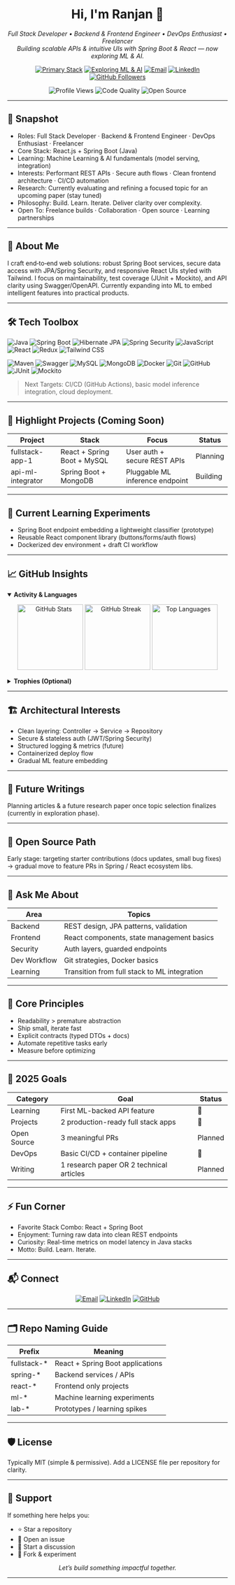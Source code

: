 <!-- Profile README for: Ranjan-Prasad-rp -->
<!-- Lean (no GIFs / photo). Adjust content as projects & achievements grow. -->

<h1 align="center">Hi, I'm Ranjan 👋</h1>

<p align="center">
  <em>Full Stack Developer • Backend & Frontend Engineer • DevOps Enthusiast • Freelancer<br/>
  Building scalable APIs & intuitive UIs with Spring Boot & React — now exploring ML & AI.</em>
</p>

<p align="center">
  <!-- Tech Focus Badges -->
  <a href="#"><img src="https://img.shields.io/badge/Stack-React%20%2B%20Spring%20Boot-0A66C2?style=for-the-badge" alt="Primary Stack"/></a>
  <a href="#"><img src="https://img.shields.io/badge/Exploring-ML%20%26%20AI-FF8800?style=for-the-badge" alt="Exploring ML & AI"/></a>
  <a href="mailto:rp109210@gmail.com"><img src="https://img.shields.io/badge/Contact-Email-EA4335?style=for-the-badge" alt="Email"/></a>
  <a href="https://www.linkedin.com/in/ranjan-prasad-a24062230/"><img src="https://img.shields.io/badge/LinkedIn-Connect-0A66C2?style=for-the-badge" alt="LinkedIn"/></a>
  <a href="https://github.com/Ranjan-Prasad-rp?tab=followers"><img src="https://img.shields.io/github/followers/Ranjan-Prasad-rp?style=for-the-badge&logo=github" alt="GitHub Followers"/></a>
</p>

<p align="center">
  <img src="https://komarev.com/ghpvc/?username=Ranjan-Prasad-rp&style=flat-square&color=blue" alt="Profile Views"/>
  <img src="https://img.shields.io/badge/Code%20Quality-Clean%20%26%20Readable-success?style=flat-square" alt="Code Quality"/>
  <img src="https://img.shields.io/badge/Open%20Source-Learning%20%26%20Contributing-orange?style=flat-square" alt="Open Source"/>
</p>

---

## 🚀 Snapshot
- Roles: Full Stack Developer · Backend & Frontend Engineer · DevOps Enthusiast · Freelancer  
- Core Stack: React.js + Spring Boot (Java)  
- Learning: Machine Learning & AI fundamentals (model serving, integration)  
- Interests: Performant REST APIs · Secure auth flows · Clean frontend architecture · CI/CD automation  
- Research: Currently evaluating and refining a focused topic for an upcoming paper (stay tuned)  
- Philosophy: Build. Learn. Iterate. Deliver clarity over complexity.  
- Open To: Freelance builds · Collaboration · Open source · Learning partnerships  

---

## 🧩 About Me
I craft end‑to‑end web solutions: robust Spring Boot services, secure data access with JPA/Spring Security, and responsive React UIs styled with Tailwind. I focus on maintainability, test coverage (JUnit + Mockito), and API clarity using Swagger/OpenAPI. Currently expanding into ML to embed intelligent features into practical products.

---

## 🛠 Tech Toolbox
<!-- Core Languages & Frameworks -->
<p>
  <img src="https://img.shields.io/badge/Java-ED8B00?logo=openjdk&logoColor=white" alt="Java"/>
  <img src="https://img.shields.io/badge/Spring%20Boot-6DB33F?logo=springboot&logoColor=white" alt="Spring Boot"/>
  <img src="https://img.shields.io/badge/JPA%2FHibernate-59666C?logo=hibernate&logoColor=white" alt="Hibernate JPA"/>
  <img src="https://img.shields.io/badge/Spring%20Security-6DB33F?logo=springsecurity&logoColor=white" alt="Spring Security"/>
  <img src="https://img.shields.io/badge/JavaScript-F7DF1E?logo=javascript&logoColor=000" alt="JavaScript"/>
  <img src="https://img.shields.io/badge/React-20232A?logo=react&logoColor=61DAFB" alt="React"/>
  <img src="https://img.shields.io/badge/Redux-593D88?logo=redux&logoColor=white" alt="Redux"/>
  <img src="https://img.shields.io/badge/Tailwind-38B2AC?logo=tailwindcss&logoColor=white" alt="Tailwind CSS"/>
</p>

<!-- Tooling & Infra -->
<p>
  <img src="https://img.shields.io/badge/Maven-C71A36?logo=apachemaven&logoColor=white" alt="Maven"/>
  <img src="https://img.shields.io/badge/Swagger-85EA2D?logo=swagger&logoColor=black" alt="Swagger"/>
  <img src="https://img.shields.io/badge/MySQL-4479A1?logo=mysql&logoColor=white" alt="MySQL"/>
  <img src="https://img.shields.io/badge/MongoDB-47A248?logo=mongodb&logoColor=white" alt="MongoDB"/>
  <img src="https://img.shields.io/badge/Docker-2496ED?logo=docker&logoColor=white" alt="Docker"/>
  <img src="https://img.shields.io/badge/Git-F05032?logo=git&logoColor=white" alt="Git"/>
  <img src="https://img.shields.io/badge/GitHub-181717?logo=github&logoColor=white" alt="GitHub"/>
  <img src="https://img.shields.io/badge/JUnit-25A162?logo=junit5&logoColor=white" alt="JUnit"/>
  <img src="https://img.shields.io/badge/Mockito-4caf50?logo=java&logoColor=white" alt="Mockito"/>
</p>

> Next Targets: CI/CD (GitHub Actions), basic model inference integration, cloud deployment.

---

## 🌟 Highlight Projects (Coming Soon)
| Project | Stack | Focus | Status |
| ------- | ----- | ----- | ------ |
| fullstack-app-1 | React + Spring Boot + MySQL | User auth + secure REST APIs | Planning |
| api-ml-integrator | Spring Boot + MongoDB | Pluggable ML inference endpoint | Building |


---

## 🧪 Current Learning Experiments
- Spring Boot endpoint embedding a lightweight classifier (prototype)
- Reusable React component library (buttons/forms/auth flows)
- Dockerized dev environment + draft CI workflow

---

## 📈 GitHub Insights
<details open>
<summary><strong>Activity & Languages</strong></summary>
<p align="center">
  <img src="https://github-readme-stats.vercel.app/api?username=Ranjan-Prasad-rp&show_icons=true&theme=tokyonight" height="150" alt="GitHub Stats"/>
  <img src="https://github-readme-streak-stats.herokuapp.com/?user=Ranjan-Prasad-rp&theme=tokyonight" height="150" alt="GitHub Streak"/>
  <img src="https://github-readme-stats.vercel.app/api/top-langs/?username=Ranjan-Prasad-rp&layout=compact&theme=tokyonight" height="150" alt="Top Languages"/>
</p>
</details>

<details>
<summary><strong>Trophies (Optional)</strong></summary>
<p align="center">
  <img src="https://github-profile-trophy.vercel.app/?username=Ranjan-Prasad-rp&theme=onedark&margin-w=10&margin-h=10&row=1&no-bg=true" alt="GitHub Trophies"/>
</p>
</details>

---

## 🏗 Architectural Interests
- Clean layering: Controller → Service → Repository
- Secure & stateless auth (JWT/Spring Security)
- Structured logging & metrics (future)
- Containerized deploy flow
- Gradual ML feature embedding

---

## 🧠 Future Writings
Planning articles & a future research paper once topic selection finalizes (currently in exploration phase).

---

## 🤝 Open Source Path
Early stage: targeting starter contributions (docs updates, small bug fixes) → gradual move to feature PRs in Spring / React ecosystem libs.

---

## 💬 Ask Me About
| Area | Topics |
| ---- | ------ |
| Backend | REST design, JPA patterns, validation |
| Frontend | React components, state management basics |
| Security | Auth layers, guarded endpoints |
| Dev Workflow | Git strategies, Docker basics |
| Learning | Transition from full stack to ML integration |

---

## 🧴 Core Principles
- Readability > premature abstraction  
- Ship small, iterate fast  
- Explicit contracts (typed DTOs + docs)  
- Automate repetitive tasks early  
- Measure before optimizing  

---

## 🎯 2025 Goals
| Category | Goal | Status |
| -------- | ---- | ------ |
| Learning | First ML-backed API feature | 🚧 |
| Projects | 2 production-ready full stack apps | 🚧 |
| Open Source | 3 meaningful PRs | Planned |
| DevOps | Basic CI/CD + container pipeline | 🚧 |
| Writing | 1 research paper OR 2 technical articles | Planned |

---

## ⚡ Fun Corner
- Favorite Stack Combo: React + Spring Boot
- Enjoyment: Turning raw data into clean REST endpoints
- Curiosity: Real-time metrics on model latency in Java stacks
- Motto: Build. Learn. Iterate.

---

## 📬 Connect
<p align="center">
  <a href="mailto:rp109210@gmail.com"><img src="https://img.shields.io/badge/Email-rp109210%40gmail.com-D14836?style=for-the-badge&logo=gmail&logoColor=white" alt="Email"/></a>
  <a href="https://www.linkedin.com/in/ranjan-prasad-a24062230/"><img src="https://img.shields.io/badge/LinkedIn-Ranjan%20Prasad-0A66C2?style=for-the-badge&logo=linkedin" alt="LinkedIn"/></a>
  <a href="https://github.com/Ranjan-Prasad-rp"><img src="https://img.shields.io/badge/GitHub-Profile-181717?style=for-the-badge&logo=github" alt="GitHub"/></a>
</p>

---

## 🗂 Repo Naming Guide
| Prefix | Meaning |
| ------ | ------- |
| fullstack-* | React + Spring Boot applications |
| spring-* | Backend services / APIs |
| react-* | Frontend only projects |
| ml-* | Machine learning experiments |
| lab-* | Prototypes / learning spikes |

---

## 🛡 License
Typically MIT (simple & permissive). Add a LICENSE file per repository for clarity.

---

## 🙌 Support
If something here helps you:
- ⭐ Star a repository
- 🐛 Open an issue
- 💬 Start a discussion
- 🔀 Fork & experiment

<p align="center"><em>Let’s build something impactful together.</em></p>

---

<!-- Maintenance Checklist
[ ] Add real project links
[ ] Update once research topic is finalized
[ ] Prune widgets if load feels slow
[ ] Add achievements metrics
[ ] Refresh goals quarterly
-->
